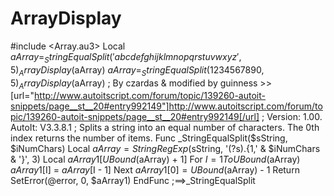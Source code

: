 # ArrayDisplay
#include &lt;Array.au3> Local $aArray = _StringEqualSplit('abcdefghijklmnopqrstuvwxyz', 5) _ArrayDisplay($aArray) $aArray = _StringEqualSplit(1234567890, 5) _ArrayDisplay($aArray)  ; By czardas &amp; modified by guinness >> [url="http://www.autoitscript.com/forum/topic/139260-autoit-snippets/page__st__20#entry992149"]http://www.autoitscript.com/forum/topic/139260-autoit-snippets/page__st__20#entry992149[/url] ; Version: 1.00. AutoIt: V3.3.8.1 ; Splits a string into an equal number of characters. The 0th index returns the number of items. Func _StringEqualSplit($sString, $iNumChars)      Local $aArray = StringRegExp($sString, '(?s).{1,' &amp; $iNumChars &amp; '}', 3)      Local $aArray1[UBound($aArray) + 1]      For $I = 1 To UBound($aArray)           $aArray1[$I] = $aArray[$I - 1]      Next      $aArray1[0] = UBound($aArray) - 1      Return SetError(@error, 0, $aArray1) EndFunc   ;==>_StringEqualSplit
